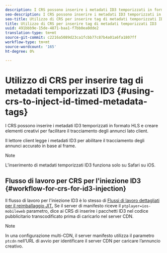 ```yaml
---
description: I CRS possono inserire i metadati ID3 temporizzati in formato HLS e creare elementi creativi per facilitare il tracciamento degli annunci lato client.
seo-description: I CRS possono inserire i metadati ID3 temporizzati in formato HLS e creare elementi creativi per facilitare il tracciamento degli annunci lato client.
seo-title: Utilizzo di CRS per inserire tag di metadati temporizzati ID3
title: Utilizzo di CRS per inserire tag di metadati temporizzati ID3
uuid: 491bbb9e-15de-4871-baa1-f7bb0ea0dde2
translation-type: tm+mt
source-git-commit: c2216a5089d23ca1fcbb77c87b4a01a6fa1807ff
workflow-type: tm+mt
source-wordcount: '165'
ht-degree: 0%

---
```



# Utilizzo di CRS per inserire tag di metadati temporizzati ID3 {#using-crs-to-inject-id-timed-metadata-tags}

I CRS possono inserire i metadati ID3 temporizzati in formato HLS e creare elementi creativi per facilitare il tracciamento degli annunci lato client.

Il lettore client legge i metadati ID3 per abilitare il tracciamento degli annunci accurato in base al frame.

>[!NOTE]
>
>L’inserimento di metadati temporizzati ID3 funziona solo su Safari su iOS.

## Flusso di lavoro per CRS per l&#39;iniezione ID3 {#workflow-for-crs-for-id3-injection}

Il flusso di lavoro per l&#39;iniezione ID3 è lo stesso di [Flussi di lavoro dettagliati per il reimballaggio JIT.](../creative-repackaging-service/jit-repackage.md) Se il server di manifesto riceve il  `ptplayer=ios-mobileweb` parametro, dice ai CRS di inserire i pacchetti ID3 nel codice pubblicitario transcodificato prima di caricarlo nel server CDN.

>[!NOTE]
>
>In una configurazione multi-CDN, il server manifesto utilizza il parametro `ptcdn` nell’URL di avvio per identificare il server CDN per caricare l’annuncio creativo.